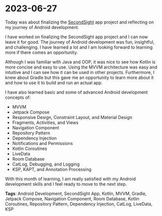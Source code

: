 # 2023-06-27

Today was about finalizing the [SecondSight](https://github.com/mjmoshiri/SecondSight) app project and reflecting on my journey of Android development. 

I have worked on finalizing the SecondSight app project and I can now leave it for good. The journey of Android development was fun, insightful, and challenging. I have learned a lot and I am looking forward to learning more if there comes an opportunity.

Although I was familiar with Java and OOP, it was nice to see how Kotlin is more concise and easy to use. Using the MVVM architecture was easy and intuitive and I can see how it can be used in other projects. Furthermore, I knew about Gradle but this gave me an opportunity to learn more about it and how to use it to build and run an actual app.

I have also learned basic and some of advanced Android development concepts of:

- MVVM
- Jetpack Compose
- Responsive Design, Constraint Layout, and Material Design
- Fragments, Activities, and Views
- Navigation Component
- Repository Pattern
- Dependency Injection
- Notifications and Permissions
- Kotlin Coroutines
- LiveData
- Room Database
- CatLog, Debugging, and Logging
- KSP, KAPT, and Annotation Processing

With this month of learning, I am really satisfied with my Android development skills and I feel ready to move to the next step.

**Tags**: Android Development, SecondSight App, Kotlin, MVVM, Gradle, Jetpack Compose, Navigation Component, Room Database, Kotlin Coroutines, Repository Pattern, Dependency Injection, CatLog, LiveData, KSP
